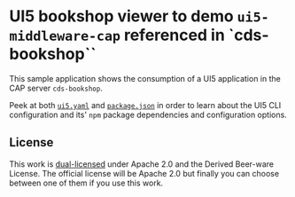 # UI5 bookshop viewer to demo `ui5-middleware-cap` referenced in `cds-bookshop``

This sample application shows the consumption of a UI5 application in the CAP server `cds-bookshop`.

Peek at both [`ui5.yaml`](ui5.yaml) and [`package.json`](package.json) in order to learn about the UI5 CLI configuration and its' `npm` package dependencies and configuration options.

## License

This work is [dual-licensed](../../LICENSE) under Apache 2.0 and the Derived Beer-ware License. The official license will be Apache 2.0 but finally you can choose between one of them if you use this work.
